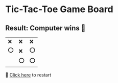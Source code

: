 # Tic-Tac-Toe Game Board
## Result: Computer wins 🤖
|   |   |   |
|---|---|---|
|❌ |❌ |❌ |
|⭕ |❌ |⭕ |
|  |⭕ |⭕ |

🔄 [Click here](EEEEEEEEE.md) to restart